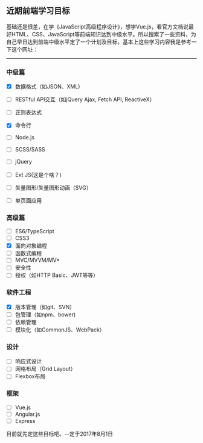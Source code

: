 ## 近期前端学习目标

基础还是很差，在学《JavaScript高级程序设计》，想学Vue.js，看官方文档说最好HTML、CSS、JavaScript等前端知识达到中级水平。所以搜索了一些资料，为自己早日达到前端中级水平定了一个计划及目标。基本上这些学习内容我是参考一下这个网址：

[前端技术栈]: https://github.com/phodal/skillwheel/

---

### 中级篇

- [x] 数据格式（如JSON、XML)


- [ ] RESTful API交互（如jQuery Ajax, Fetch API, ReactiveX）


- [ ] 正则表达式


- [x] 命令行


- [ ] Node.js


- [ ] SCSS/SASS
- [ ] jQuery
- [ ] Ext JS(这是个啥？)


- [ ] 矢量图形/矢量图形动画（SVG）


- [ ] 单页面应用

### 高级篇

- [ ] ES6/TypeScript
- [ ] CSS3
- [x] 面向对象编程
- [ ] 函数式编程
- [ ] MVC/MVVM/MV*
- [ ] 安全性
- [ ] 授权（如HTTP Basic、JWT等等）

### 软件工程

- [x] 版本管理（如git、SVN）
- [ ] 包管理（如npm、bower)
- [ ] 依赖管理
- [ ] 模块化（如CommonJS、WebPack）

### 设计

- [ ] 响应式设计
- [ ] 网格布局（Grid Layout）
- [ ] Flexbox布局

### 框架

- [ ] Vue.js
- [ ] Angular.js
- [ ] Express

目前就先定这些目标吧。--定于2017年8月1日




